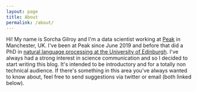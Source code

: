 ```yaml
---
layout: page
title: About
permalink: /about/
---
```


Hi! My name is Sorcha Gilroy and I'm a data scientist working at [Peak](peak.ai) in Manchester, UK. I've been at Peak since June 2019 and before that did a PhD in [natural language processing at the University of Edinburgh](https://edinburghnlp.inf.ed.ac.uk/). I've always had a strong interest in science communication and so I decided to start writing this blog. It's intended to be introductory and for a totally non technical audience. If there's something in this area you've always wanted to know about, feel free to send suggestions via twitter or email (both linked below).

